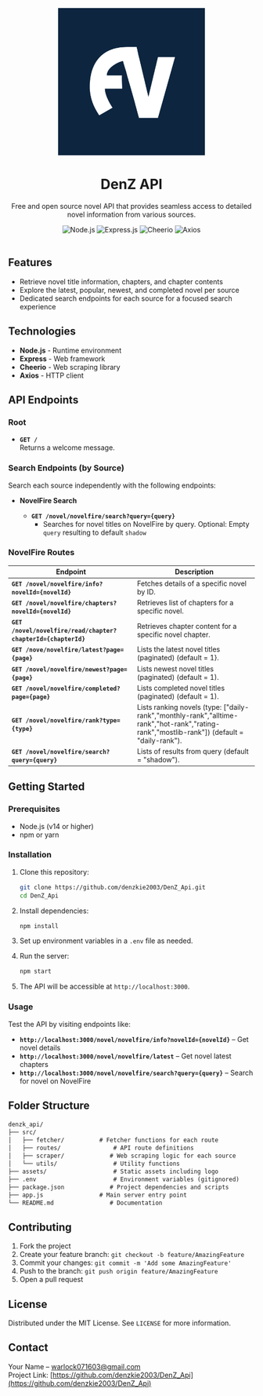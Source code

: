 <div align="center">
  <img src="assets/logo.jpg" alt="Enoki API Logo" width="300"/>
  
  # DenZ API
  
  Free and open source novel API that provides seamless access to detailed novel information from various sources.

  <div>
    <img src="https://img.shields.io/badge/Node.js-339933?style=for-the-badge&logo=nodedotjs&logoColor=white" alt="Node.js"/>
    <img src="https://img.shields.io/badge/Express.js-000000?style=for-the-badge&logo=express&logoColor=white" alt="Express.js"/>
    <img src="https://img.shields.io/badge/Cheerio.js-000000?style=for-the-badge" alt="Cheerio"/>
    <img src="https://img.shields.io/badge/Axios-5A29E4?style=for-the-badge&logo=axios&logoColor=white" alt="Axios"/>
  </div>

  <br />

</div>

## Features

- Retrieve novel title information, chapters, and chapter contents
- Explore the latest, popular, newest, and completed novel per source
- Dedicated search endpoints for each source for a focused search experience

## Technologies

- **Node.js** - Runtime environment
- **Express** - Web framework
- **Cheerio** - Web scraping library
- **Axios** - HTTP client

## API Endpoints

### Root

- **`GET /`**  
  Returns a welcome message.

### Search Endpoints (by Source)

Search each source independently with the following endpoints:

- **NovelFire Search**

  - **`GET /novel/novelfire/search?query={query}`**
    - Searches for novel titles on NovelFire by query. Optional: Empty `query` resulting to default `shadow`

### NovelFire Routes

| Endpoint                               | Description                                    |
| -------------------------------------- | ---------------------------------------------- |
| **`GET /novel/novelfire/info?novelId={novelId}`**       | Fetches details of a specific novel by ID.     |
| **`GET /novel/novelfire/chapters?novelId={novelId}`** | Retrieves list of chapters for a specific novel. |
| **`GET /novel/novelfire/read/chapter?chapterId={chapterId}`** | Retrieves chapter content for a specific novel chapter. |
| **`GET /nove/novelfire/latest?page={page}`**     | Lists the latest novel titles (paginated) (default = 1}.     |
| **`GET /novel/novelfire/newest?page={page}`**    | Lists newest novel titles (paginated) (default = 1).        |
| **`GET /novel/novelfire/completed?page={page}`**     | Lists completed novel titles (paginated) (default = 1).     |
| **`GET /novel/novelfire/rank?type={type}`**  | Lists ranking novels (type: ["daily-rank","monthly-rank","alltime-rank","hot-rank","rating-rank","mostlib-rank"]) (default = "daily-rank").      |
| **`GET /novel/novelfire/search?query={query}`**     | Lists of results from query (default = "shadow").     |

## Getting Started

### Prerequisites

- Node.js (v14 or higher)
- npm or yarn

### Installation

1. Clone this repository:

   ```bash
   git clone https://github.com/denzkie2003/DenZ_Api.git
   cd DenZ_Api
   ```

2. Install dependencies:

   ```bash
   npm install
   ```

3. Set up environment variables in a `.env` file as needed.

4. Run the server:

   ```bash
   npm start
   ```

5. The API will be accessible at `http://localhost:3000`.

### Usage

Test the API by visiting endpoints like:

- **`http://localhost:3000/novel/novelfire/info?novelId={novelId}`** – Get novel details
- **`http://localhost:3000/novel/novelfire/latest`** – Get novel latest chapters
- **`http://localhost:3000/novel/novelfire/search?query={query}`** – Search for novel on NovelFire

## Folder Structure

```plaintext
denzk_api/
├── src/
│   ├── fetcher/          # Fetcher functions for each route
│   ├── routes/               # API route definitions
│   ├── scraper/             # Web scraping logic for each source
│   └── utils/                # Utility functions
├── assets/                   # Static assets including logo
├── .env                      # Environment variables (gitignored)
├── package.json             # Project dependencies and scripts
├── app.js                # Main server entry point
└── README.md                # Documentation
```

## Contributing

1. Fork the project
2. Create your feature branch: `git checkout -b feature/AmazingFeature`
3. Commit your changes: `git commit -m 'Add some AmazingFeature'`
4. Push to the branch: `git push origin feature/AmazingFeature`
5. Open a pull request

## License

Distributed under the MIT License. See `LICENSE` for more information.

## Contact

Your Name – [warlock071603@gmail.com](mailto:warlock071603@gmail.com)  
Project Link: [https://github.com/denzkie2003/DenZ_Api](https://github.com/denzkie2003/DenZ_Api)